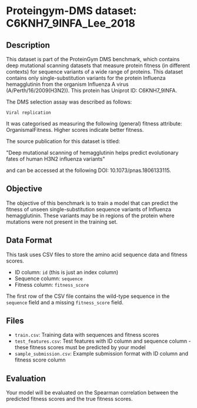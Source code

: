 
# Proteingym-DMS dataset: C6KNH7_9INFA_Lee_2018

## Description

This dataset is part of the ProteinGym DMS benchmark, which contains deep mutational scanning datasets that measure
protein fitness (in different contexts) for sequence variants of a wide range of proteins. This dataset contains
only single-substitution variants for the protein Influenza hemagglutinin from the organism Influenza A virus (A/Perth/16/2009(H3N2)). This protein has Uniprot ID: C6KNH7_9INFA. 

The DMS selection assay was described as follows: 

    Viral replication

It was categorised as measuring the following (general) fitness attribute: OrganismalFitness. Higher scores indicate better fitness.

The source publication for this dataset is titled: 

"Deep mutational scanning of hemagglutinin helps predict evolutionary fates of human H3N2 influenza variants"

and can be accessed at the following DOI: 10.1073/pnas.1806133115.

## Objective

The objective of this benchmark is to train a model that can predict the fitness of unseen single-substitution sequence variants of Influenza hemagglutinin.
These variants may be in regions of the protein where mutations were not present in the training set.

## Data Format

This task uses CSV files to store the amino acid sequence data and fitness scores.
- ID column: `id` (this is just an index column)
- Sequence column: `sequence`
- Fitness column: `fitness_score`

The first row of the CSV file contains the wild-type sequence in the `sequence` field and a missing `fitness_score` field.

## Files

- `train.csv`: Training data with sequences and fitness scores
- `test_features.csv`: Test features with ID column and sequence column - these fitness scores must be predicted by your model
- `sample_submission.csv`: Example submission format with ID column and fitness score column

## Evaluation

Your model will be evaluated on the Spearman correlation between the predicted fitness scores and the true fitness scores.
